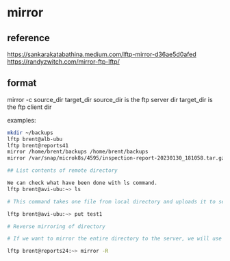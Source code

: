 # mirror

## reference

<https://sankarakatabathina.medium.com/lftp-mirror-d36ae5d0afed>
<https://randyzwitch.com/mirror-ftp-lftp/>

## format

mirror -c source_dir target_dir
source_dir is the ftp server dir
target_dir is the ftp client dir

examples:

```bash
mkdir ~/backups
lftp brent@alb-ubu
lftp brent@reports41
mirror /home/brent/backups /home/brent/backups
mirror /var/snap/microk8s/4595/inspection-report-20230130_181058.tar.gz /home/brent/Downloads

## List contents of remote directory

We can check what have been done with ls command.
lftp brent@avi-ubu:~> ls

# This command takes one file from local directory and uploads it to server. We will upload file test1

lftp brent@avi-ubu:~> put test1

# Reverse mirroring of directory

# If we want to mirror the entire directory to the server, we will use reverse mirror command.

lftp brent@reports24:~> mirror -R
```
